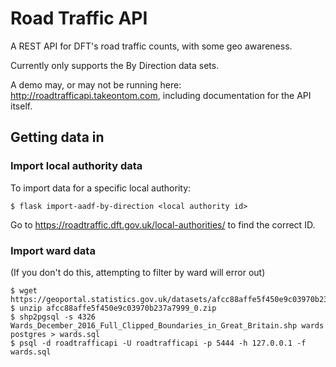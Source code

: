 # Road Traffic API

A REST API for DFT's road traffic counts, with some geo awareness.

Currently only supports the By Direction data sets.

A demo may, or may not be running here: http://roadtrafficapi.takeontom.com,
including documentation for the API itself.


## Getting data in

### Import local authority data

To import data for a specific local authority:

    $ flask import-aadf-by-direction <local authority id>

Go to https://roadtraffic.dft.gov.uk/local-authorities/ to find the correct
ID.

### Import ward data

(If you don't do this, attempting to filter by ward will error out)

    $ wget https://geoportal.statistics.gov.uk/datasets/afcc88affe5f450e9c03970b237a7999_0.zip
    $ unzip afcc88affe5f450e9c03970b237a7999_0.zip
    $ shp2pgsql -s 4326 Wards_December_2016_Full_Clipped_Boundaries_in_Great_Britain.shp wards postgres > wards.sql
    $ psql -d roadtrafficapi -U roadtrafficapi -p 5444 -h 127.0.0.1 -f wards.sql
